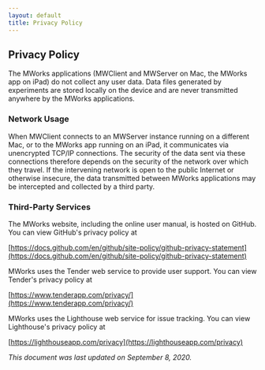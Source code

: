 ```yaml
---
layout: default
title: Privacy Policy
---
```


## Privacy Policy ##

The MWorks applications (MWClient and MWServer on Mac, the MWorks app on iPad) do not collect any user data.  Data files generated by experiments are stored locally on the device and are never transmitted anywhere by the MWorks applications.

### Network Usage ###

When MWClient connects to an MWServer instance running on a different Mac, or to the MWorks app running on an iPad, it communicates via unencrypted TCP/IP connections.  The security of the data sent via these connections therefore depends on the security of the network over which they travel.  If the intervening network is open to the public Internet or otherwise insecure, the data transmitted between MWorks applications may be intercepted and collected by a third party.

### Third-Party Services ###

The MWorks website, including the online user manual, is hosted on GitHub.  You can view GitHub's privacy policy at

[https://docs.github.com/en/github/site-policy/github-privacy-statement](https://docs.github.com/en/github/site-policy/github-privacy-statement)

MWorks uses the Tender web service to provide user support.  You can view Tender's privacy policy at

[https://www.tenderapp.com/privacy/](https://www.tenderapp.com/privacy/)

MWorks uses the Lighthouse web service for issue tracking.  You can view Lighthouse's privacy policy at

[https://lighthouseapp.com/privacy](https://lighthouseapp.com/privacy)

*This document was last updated on September 8, 2020.*
